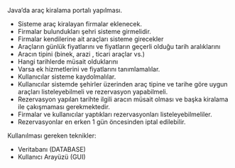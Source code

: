 Java’da araç kiralama portalı yapılması.

* Sisteme araç kiralayan firmalar eklenecek.
* Firmalar bulundukları şehri sisteme girmelidir.
* Firmalar kendilerine ait araçları sisteme girecekler
* Araçların günlük fiyatlarını ve fiyatların geçerli olduğu tarih aralıklarını
* Aracın tipini (binek, arazi , ticari araçlar vs.)
* Hangi tarihlerde müsait olduklarını
* Varsa ek hizmetlerini ve fiyatlarını tanımlamalılar. 
* Kullanıcılar sisteme kaydolmalılar.
* Kullanıcılar sistemde şehirler üzerinden araç tipine ve tarihe göre uygun araçları listeleyebilmeli ve rezervasyon yapabilmeli.
* Rezervasyon yapılan tarihte ilgili aracın müsait olması ve başka kiralama ile çakışmaması gerekmektedir.
* Firmalar ve kullanıcılar yaptıkları rezervasyonları listeleyebilmeliler.
* Rezervasyonlar en erken 1 gün öncesinden iptal edilebilir.

Kullanılması gereken teknikler:

* Veritabanı (DATABASE)
* Kullanıcı Arayüzü (GUI)